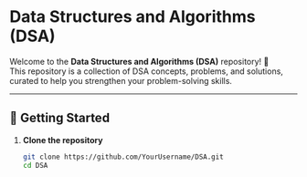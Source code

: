 # Data Structures and Algorithms (DSA)

Welcome to the **Data Structures and Algorithms (DSA)** repository! 🚀  
This repository is a collection of DSA concepts, problems, and solutions, curated to help you strengthen your problem-solving skills.

---

## 🚀 Getting Started

1. **Clone the repository**  
   ```bash
   git clone https://github.com/YourUsername/DSA.git
   cd DSA
   ```
